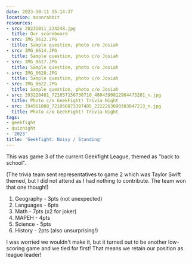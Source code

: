 ```yaml
---
date: 2023-10-11 15:14:37
location: moonrabbit
resources:
- src: 20231011_224248.jpg
  title: Our scoreboard
- src: IMG_0612.JPG
  title: Sample question, photo c/o Josiah
- src: IMG_0614.JPG
  title: Sample question, photo c/o Josiah
- src: IMG_0617.JPG
  title: Sample question, photo c/o Josiah
- src: IMG_0620.JPG
  title: Sample question, photo c/o Josiah
- src: IMG_0622.JPG
  title: Sample question, photo c/o Josiah
- src: 393220401_721057156730710_4804390812964475201_n.jpg
  title: Photo c/o GeekFight! Trivia Night
- src: 394561008_721056873397405_2222263090303047213_n.jpg
  title: Photo c/o GeekFight! Trivia Night
tags:
- geekfight
- quiznight
- '2023'
title: 'Geekfight: Noisy / Standing'
---
```


This was game 3 of the current Geekfight League, themed as "back to school".

(The trivia team sent representatives to game 2 which was Taylor Swift themed, but I did not attend as I had nothing to contribute. The team won that one though!)

1. Geography - 3pts (not unexpected)
2. Languages - 6pts
3. Math - 7pts (x2 for joker)
4. MAPEH - 4pts
5. Science - 5pts
6. History - 2pts (also unsurprising!)

I was worried we wouldn't make it, but it turned out to be another low-scoring game and we tied for first! That means we retain our position as league leader!